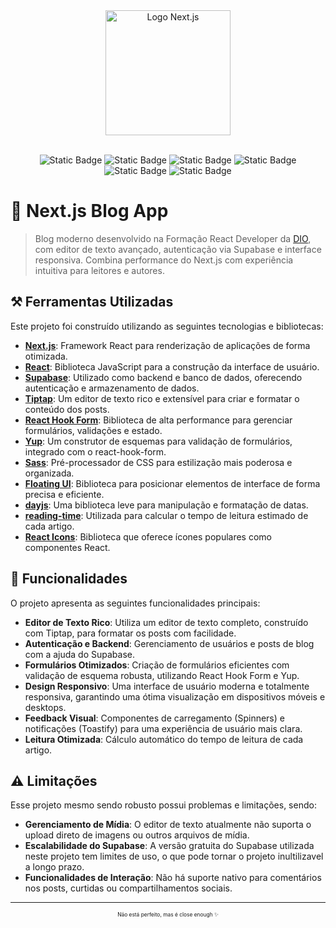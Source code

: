 <div align="center">
  <img src="https://imgs.search.brave.com/sjAQ5ucDDG4uMEBKQulZfjSuM6ZILltUpEZak2aBXoc/rs:fit:860:0:0:0/g:ce/aHR0cHM6Ly92ZXJj/ZWwuY29tL3ZjLWFw/LXZlcmNlbC1tYXJr/ZXRpbmcvX25leHQv/c3RhdGljL21lZGlh/L25leHRqcy1sb2dv/LWxpZ2h0LjMwMWEw/NzZmLnN2Zw" alt="Logo Next.js" title="Logo Next.js" width="200">
</div>
<br />
<div align="center">

![Static Badge](https://img.shields.io/badge/Next.js-black?style=flat&logo=next.js&logoColor=%23ffffff&labelColor=%23000000&color=%23000000) ![Static Badge](https://img.shields.io/badge/React-blue?style=flat&logo=react&logoColor=%23ffffff&labelColor=%23222222&color=%2361DAFB) ![Static Badge](https://img.shields.io/badge/Supabase-green?style=flat&logo=supabase&logoColor=%23ffffff&labelColor=%23222222&color=%233ECF8E) ![Static Badge](https://img.shields.io/badge/Tiptap-blueviolet?style=flat&logo=tiptap&logoColor=%23ffffff&labelColor=%23222222&color=%23FF5C5C) ![Static Badge](https://img.shields.io/badge/React%20Hook%20Form-green?style=flat&logo=react-hook-form&logoColor=%23ffffff&labelColor=%23222222&color=%23EC5990) ![Static Badge](https://img.shields.io/badge/Sass-pink?style=flat&logo=sass&logoColor=%23ffffff&labelColor=%23222222&color=%23CC6699)

</div>

# 🚀 Next.js Blog App

>  Blog moderno desenvolvido na Formação React Developer da [DIO](https://www.dio.me/), com editor de texto avançado, autenticação via Supabase e interface responsiva. Combina performance do Next.js com experiência intuitiva para leitores e autores.


## ⚒️ Ferramentas Utilizadas

Este projeto foi construído utilizando as seguintes tecnologias e bibliotecas:

- **[Next.js](https://nextjs.org/)**: Framework React para renderização de aplicações de forma otimizada.
- **[React](https://reactjs.org/)**: Biblioteca JavaScript para a construção da interface de usuário.
- **[Supabase](https://supabase.com/)**: Utilizado como backend e banco de dados, oferecendo autenticação e armazenamento de dados.
- **[Tiptap](https://tiptap.dev/)**: Um editor de texto rico e extensível para criar e formatar o conteúdo dos posts.
- **[React Hook Form](https://react-hook-form.com/)**: Biblioteca de alta performance para gerenciar formulários, validações e estado.
- **[Yup](https://github.com/jquense/yup)**: Um construtor de esquemas para validação de formulários, integrado com o react-hook-form.
- **[Sass](https://sass-lang.com/)**: Pré-processador de CSS para estilização mais poderosa e organizada.
- **[Floating UI](https://floating-ui.com/)**: Biblioteca para posicionar elementos de interface de forma precisa e eficiente.
- **[dayjs](https://day.js.org/)**: Uma biblioteca leve para manipulação e formatação de datas.
- **[reading-time](https://github.com/ngryman/reading-time)**: Utilizada para calcular o tempo de leitura estimado de cada artigo.
- **[React Icons](https://react-icons.github.io/react-icons/)**: Biblioteca que oferece ícones populares como componentes React.


## 📌 Funcionalidades

O projeto apresenta as seguintes funcionalidades principais:

- **Editor de Texto Rico**: Utiliza um editor de texto completo, construído com Tiptap, para formatar os posts com facilidade.
- **Autenticação e Backend**: Gerenciamento de usuários e posts de blog com a ajuda do Supabase.
- **Formulários Otimizados**: Criação de formulários eficientes com validação de esquema robusta, utilizando React Hook Form e Yup.
- **Design Responsivo**: Uma interface de usuário moderna e totalmente responsiva, garantindo uma ótima visualização em dispositivos móveis e desktops.
- **Feedback Visual**: Componentes de carregamento (Spinners) e notificações (Toastify) para uma experiência de usuário mais clara.
- **Leitura Otimizada**: Cálculo automático do tempo de leitura de cada artigo.

## ⚠️ Limitações
Esse projeto mesmo sendo robusto possui problemas e limitações, sendo:
- **Gerenciamento de Mídia**: O editor de texto atualmente não suporta o upload direto de imagens ou outros arquivos de mídia. 
- **Escalabilidade do Supabase**: A versão gratuita do Supabase utilizada neste projeto tem limites de uso, o que pode tornar o projeto inultilizavel a longo prazo.
- **Funcionalidades de Interação**: Não há suporte nativo para comentários nos posts, curtidas ou compartilhamentos sociais.
---
<div align="center"> <p style="font-size: 0.6em;">Não está perfeito, mas é close enough ✨</p></div>



